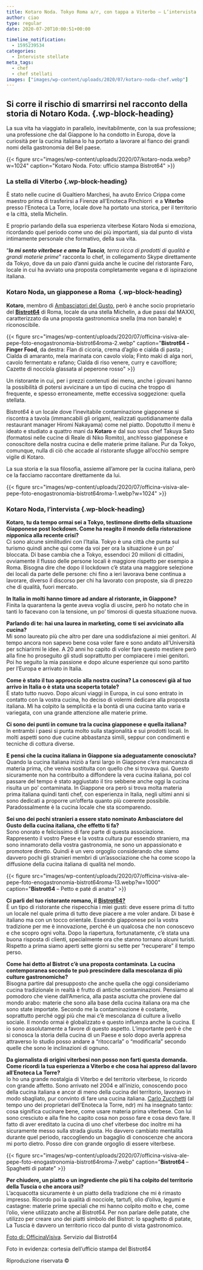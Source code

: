 ```yaml
---
title: Kotaro Noda. Tokyo Roma a/r, con tappa a Viterbo – L’intervista
author: ciao
type: regular
date: 2020-07-20T10:00:51+00:00

timeline_notification:
  - 1595239534
categories:
  - Interviste stellate
meta_tags:
  - chef
  - chef stellati
images: ["images/wp-content/uploads/2020/07/kotaro-noda-chef.webp"]
---
```

## Si corre il rischio di smarrirsi nel racconto della storia di Notaro Koda.  {.wp-block-heading}

La sua vita ha viaggiato in parallelo, inevitabilmente, con la sua professione; una professione che dal Giappone lo ha condotto in Europa, dove la curiosità per la cucina italiana lo ha portato a lavorare al fianco dei grandi nomi della gastronomia del Bel paese.&nbsp;


{{< figure src="images/wp-content/uploads/2020/07/kotaro-noda.webp?w=1024" caption="Kotaro Noda. Foto: ufficio stampa Bistrot64" >}}


### **La stella di Viterbo** {.wp-block-heading}

È stato nelle cucine di Gualtiero Marchesi, ha avuto Enrico Crippa come maestro prima di trasferirsi a Firenze all&#8217;Enoteca Pinchiorri&nbsp; e a **Viterbo** presso l&#8217;Enoteca La Torre, locale dove ha portato una storica, per il territorio e la città, stella Michelin.&nbsp;

E proprio parlando della sua esperienza viterbese Kotaro Noda si emoziona, ricordando quel periodo come uno dei più importanti, sia dal punto di vista intimamente personale che formativo, della sua vita.

&#8220;**_Io mi sento viterbese e amo la Tuscia_**_, terra ricca di prodotti di qualità e grandi materie prime_&#8221; racconta lo chef, in collegamento Skype direttamente da Tokyo, dove da un paio d&#8217;anni guida anche le cucine del ristorante Faro, locale in cui ha avviato una proposta completamente vegana e di ispirazione italiana.&nbsp;

### **Kotaro Noda, un giapponese a Roma&nbsp;** {.wp-block-heading}

**Kotaro**, membro di <a rel="noreferrer noopener" href="https://www.ambasciatoridelgusto.it/" target="_blank">Ambasciatori del Gusto</a>, però è anche socio proprietario del **<a rel="noreferrer noopener" href="https://www.bistrot64.it/" target="_blank">Bistrot64</a>** di Roma, locale da una stella Michelin, a due passi dal MAXXI, caratterizzato da una proposta gastronomica snella (ma non banale) e riconoscibile.&nbsp;


{{< figure src="images/wp-content/uploads/2020/07/officina-visiva-ale-pepe-foto-enogastronomia-bistrot64roma-2.webp" caption="<strong>Bistrot64 -Finger Food</strong>, da destra: Flan di cicoria, crema d’aglio e cialda di pasta ; Cialda di amaranto, mela marinata con cavolo viola; Finto maki di alga nori, cavolo fermentato e rafano; Cialda di riso venere, curry e cavolfiore; Cazette di nocciola glassata al peperone rosso" >}}


Un ristorante in cui, per i prezzi contenuti dei menu, anche i giovani hanno la possibilità di potersi avvicinare a un tipo di cucina che troppo di frequente, e spesso erroneamente, mette eccessiva soggezione: quella stellata.

Bistrot64 è un locale dove l&#8217;inevitabile contaminazione giapponese si riscontra a tavola (immancabili gli origami, realizzati quotidianamente dalla restaurant manager Hiromi Nakayama) come nel piatto. Dopotutto il menu è ideato e studiato a quattro mani da **Kotaro** e dal suo sous chef Takuya Sato (formatosi nelle cucine di Reale di Niko Romito), anch&#8217;esso giapponese e conoscitore della nostra cucina e delle materie prime italiane. Pur da Tokyo, comunque, nulla di ciò che accade al ristorante sfugge all’occhio sempre vigile di Kotaro.

La sua storia e la sua filosofia, assieme all’amore per la cucina italiana, però ce la facciamo raccontare direttamente da lui.


{{< figure src="images/wp-content/uploads/2020/07/officina-visiva-ale-pepe-foto-enogastronomia-bistrot64roma-1.webp?w=1024" >}}


### **Kotaro Noda, l&#8217;intervista** {.wp-block-heading}

**Kotaro, tu da tempo ormai sei a Tokyo, testimone diretto della situazione Giapponese post lockdown. Come ha reagito il mondo della ristorazione nipponica alla recente crisi?**  
Ci sono alcune similitudini con l&#8217;Italia. Tokyo è una città che punta sul turismo quindi anche qui come da voi per ora la situazione è un po’ bloccata. Di base cambia che a Tokyo, essendoci 20 milioni di cittadini, ovviamente il flusso delle persone locali è maggiore rispetto per esempio a Roma. Bisogna dire che dopo il lockdown c’è stata una maggiore selezione dei locali da parte delle persone: chi fino a ieri lavorava bene continua a lavorare, diverso il discorso per chi ha lavorato con proposte, sia di prezzo che di qualità, fuori mercato.

**In Italia in molti hanno timore ad andare al ristorante, in Giappone?**  
Finita la quarantena la gente aveva voglia di uscire, però ho notato che in tanti lo facevano con la tensione, un po’ timorosi di questa situazione nuova.

**Parlando di te: hai una laurea in marketing, come ti sei avvicinato alla cucina?**  
Mi sono laureato più che altro per dare una soddisfazione ai miei genitori. Al tempo ancora non sapevo bene cosa voler fare e sono andato all’Università per schiarirmi le idee. A 20 anni ho capito di voler fare questo mestiere però alla fine ho proseguito gli studi soprattutto per compiacere i miei genitori. Poi ho seguito la mia passione e dopo alcune esperienze qui sono partito per l&#8217;Europa e arrivato in Italia.

**Come è stato il tuo approccio alla nostra cucina? La conoscevi già al tuo arrivo in Italia o è stata una scoperta totale?**  
È stato tutto nuovo. Dopo alcuni viaggi in Europa, in cui sono entrato in contatto con la vostra cucina, ho deciso di volermi dedicare alla proposta italiana. Mi ha colpito la semplicità e la bontà di una cucina tanto varia e variegata, con una grande attenzione alle materie prime.

**Ci sono dei punti in comune tra la cucina giapponese e quella italiana?**  
In entrambi i paesi si punta molto sulla stagionalità e sui prodotti locali. In molti aspetti sono due cucine abbastanza simili, seppur con condimenti e tecniche di cottura diverse.

**E pensi che la cucina italiana in Giappone sia adeguatamente conosciuta?**  
Quando la cucina italiana iniziò a farsi largo in Giappone c’era mancanza di materia prima, che veniva sostituita con quello che si trovava qui. Questo sicuramente non ha contribuito a diffondere la vera cucina italiana, poi col passare del tempo è stato aggiustato il tiro sebbene anche oggi la cucina risulta un po’ contaminata. In Giappone ora però si trova molta materia prima italiana quindi tanti chef, con esperienza in Italia, negli ultimi anni si sono dedicati a proporre un’offerta quanto più coerente possibile. Paradossalmente è la cucina locale che sta scomparendo.

**Sei uno dei pochi stranieri a essere stato nominato Ambasciatore del Gusto della cucina italiana, che effetto ti fa?**  
Sono onorato e felicissimo di fare parte di questa associazione. Rappresento il vostro Paese e la vostra cultura pur essendo straniero, ma sono innamorato della vostra gastronomia, ne sono un appassionato e promotore diretto. Quindi è un vero orgoglio considerando che siamo davvero pochi gli stranieri membri di un&#8217;associazione che ha come scopo la diffusione della cucina italiana di qualità nel mondo.


{{< figure src="images/wp-content/uploads/2020/07/officina-visiva-ale-pepe-foto-enogastronomia-bistrot64roma-13.webp?w=1000" caption="<strong>Bistrot64</strong> &#8211; Petto e paté di anatra" >}}


**Ci parli del tuo ristorante romano, il** [**Bistrot64?**][1]  
È un tipo di ristorante che rispecchia i miei gusti: deve essere prima di tutto un locale nel quale prima di tutto deve piacere a me voler andare. Di base è italiano ma con un tocco orientale. Essendo giapponese poi la vostra tradizione per me è innovazione, perché è un qualcosa che non conoscevo e che scopro ogni volta.&nbsp;Dopo la riapertura, fortunatamente, c&#8217;è stata una buona risposta di clienti, specialmente ora che stanno tornano alcuni turisti. Rispetto a prima siamo aperti sette giorni su sette per &#8220;recuperare&#8221; il tempo perso.

**Come hai detto al Bistrot c&#8217;è una proposta contaminata**. **La cucina contemporanea secondo te può prescindere dalla mescolanza di più culture gastronomiche?**  
Bisogna partire dal presupposto che anche quella che oggi consideriamo cucina tradizionale in realtà è frutto di antiche contaminazioni. Pensiamo al pomodoro che viene dall’America, alla pasta asciutta che proviene dal mondo arabo: materie che sono alla base della cucina italiana ora ma che sono state importate. Secondo me la contaminazione è costante, soprattutto perché oggi più che mai c’è mescolanza di culture a livello sociale. Il mondo ormai è globalizzato e questo influenza anche la cucina. E io sono assolutamente a favore di questo aspetto. L’importante però è che si conosca la storia della cucina di un Paese e solo dopo averla appresa attraverso lo studio posso andare a “ritoccarla” o “modificarla” secondo quelle che sono le inclinazioni di ognuno.

**Da giornalista di origini viterbesi non posso non farti questa domanda. Come ricordi la tua esperienza a Viterbo e che cosa hai appreso dal lavoro all**’**Enoteca La Torre?**  
Io ho una grande nostalgia di Viterbo e del territorio viterbese, lo ricordo con grande affetto. Sono arrivato nel 2004 e all’inizio, conoscendo poco della cucina italiana e ancor di meno della cucina del territorio, lavoravo in modo sbagliato, pur convinto di fare una cucina italiana. [Carlo Zucchetti][2] (al tempo uno dei proprietari dell’Enoteca la Torre, ndr) mi ha insegnato tanto: cosa significa cucinare bene, come usare materia prima viterbese. Con lui sono cresciuto e alla fine ho capito cosa non posso fare e cosa devo fare. Il fatto di aver ereditato la cucina di uno chef viterbese doc inoltre mi ha sicuramente messo sulla strada giusta. Ho davvero cambiato mentalità durante quel periodo, raccogliendo un bagaglio di conoscenze che ancora mi porto dietro. Posso dire con grande orgoglio di essere viterbese.


{{< figure src="images/wp-content/uploads/2020/07/officina-visiva-ale-pepe-foto-enogastronomia-bistrot64roma-7.webp" caption="<strong>Bistrot64 </strong>&#8211; Spaghetti di patate" >}}


**Per chiudere, un piatto o un ingrediente che più ti ha colpito del territorio della Tuscia o che ancora usi?**  
L’acquacotta sicuramente è un piatto della tradizione che mi è rimasto impresso. Ricordo poi la qualità di nocciole, tartufi, olio d’oliva, legumi e castagne: materie prime speciali che mi hanno colpito molto e che, come l’olio, viene utilizzato anche al Bistrot64. Per non parlare delle patate, che utilizzo per creare uno dei piatti simbolo del Bistrot: lo spaghetto di patate, La Tuscia è davvero un territorio ricco dal punto di vista gastronomico.&nbsp;

<a href="https://www.officinavisiva.it/" target="_blank" rel="noreferrer noopener">Foto di: OfficinaVisiva</a>. Servizio dal Bistrot64

Foto in evidenza: cortesia dell&#8217;ufficio stampa del Bistrot64

Riproduzione riservata ©

 [1]: https://www.bistrot64.it/
 [2]: https://aleepepe.com/2020/01/26/carlo-zucchetti-vino-tuscia/